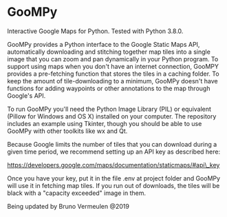 # GooMPy

Interactive Google Maps for Python.  Tested with Python 3.8.0.

GooMPy provides a Python interface to the Google Static Maps API, automatically
downloading and stitching together map tiles into a single image that you can
zoom and pan dynamically in your Python program.  To support using maps when
you don't have an internet connection, GooMPY provides a pre-fetching function
that stores the tiles in a caching folder.  To keep the amount of
tile-downloading to a minimum, GooMPy doesn't have functions for adding
waypoints or other annotations to the map through Google's API.

To run GooMPy you'll need the Python Image Library (PIL) or equivalent (Pillow
for Windows and OS X) installed on your computer.  The repository includes an
example using Tkinter, though you should be able to use GooMPy with other
toolkits like wx and Qt.

Because Google limits the number of tiles that you can download during a given
time period, we recommend setting up an API key as described here:

  https://developers.google.com/maps/documentation/staticmaps/#api\_key

Once you have your key, put it in the file .env at project folder and GooMPy will use
it in fetching map tiles. If you run out of downloads, the tiles will be black
with a "capacity exceeded" image in them.

Being updated by Bruno Vermeulen @2019

